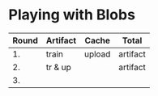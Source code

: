 # Playing with Blobs

| Round | Artifact | Cache  | Total    |
| ----- | -------- | -----  | -------- |
| 1.    | train    | upload | artifact |
| 2.    | tr & up  |        | artifact |
| 3.    |          |        |          |
